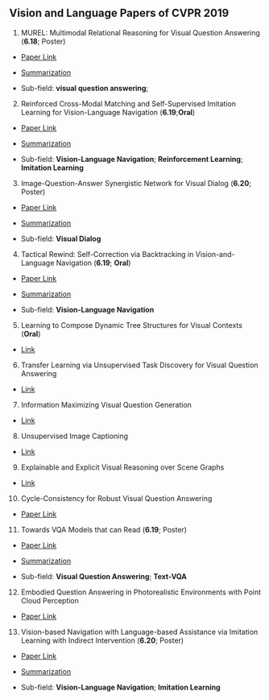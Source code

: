 ## Vision and Language Papers of CVPR 2019

1. MUREL: Multimodal Relational Reasoning for Visual Question Answering (**6.18**; Poster)
- [Paper Link](https://arxiv.org/pdf/1902.09487.pdf)

- [Summarization](https://github.com/qiuyue1993/Notes/blob/master/CVPR_2019/Vision_and_Language/Paper_Summarize/MUREL-Multimodal-Relational-Reasoning-for-Visual-Question-Answering.md)

- Sub-field: **visual question answering**; 

2. Reinforced Cross-Modal Matching and Self-Supervised Imitation Learning for Vision-Language Navigation (**6.19**;**Oral**)
- [Paper Link](https://arxiv.org/pdf/1811.10092.pdf)

- [Summarization](https://github.com/qiuyue1993/Notes/blob/master/CVPR_2019/Vision_and_Language/Paper_Summarize/Reinforced-Cross-Modal-Matching-and-Self-Supervised-Imitation-Learning-for-Vision-Language-Navigation.md)

- Sub-field: **Vision-Language Navigation**; **Reinforcement Learning**; **Imitation Learning**

3. Image-Question-Answer Synergistic Network for Visual Dialog (**6.20**; Poster)
- [Paper Link](https://arxiv.org/pdf/1902.09774.pdf)

- [Summarization](https://github.com/qiuyue1993/Notes/blob/master/CVPR_2019/Vision_and_Language/Paper_Summarize/Image-Question-Answer-Synergistic-Network-for-Visual-Dialog.md)

- Sub-field: **Visual Dialog**

4. Tactical Rewind: Self-Correction via Backtracking in Vision-and-Language Navigation (**6.19**; **Oral**)
- [Paper Link](https://arxiv.org/pdf/1903.02547.pdf)

- [Summarization](https://github.com/qiuyue1993/Notes/blob/master/CVPR_2019/Vision_and_Language/Paper_Summarize/Tactical-Rewind-Self-Correction-via-Backtracking-in-Vision-and-Language-Navigation.md)

- Sub-field: **Vision-Language Navigation**

5. Learning to Compose Dynamic Tree Structures for Visual Contexts (**Oral**)
- [Link](https://arxiv.org/pdf/1812.01880.pdf)

6. Transfer Learning via Unsupervised Task Discovery for Visual Question Answering
- [Link](https://arxiv.org/pdf/1810.02358.pdf)

7. Information Maximizing Visual Question Generation
- [Link](https://arxiv.org/pdf/1903.11207.pdf)

8. Unsupervised Image Captioning
- [Link](https://arxiv.org/pdf/1811.10787.pdf)

9. Explainable and Explicit Visual Reasoning over Scene Graphs
- [Link](https://arxiv.org/pdf/1812.01855.pdf)

10. Cycle-Consistency for Robust Visual Question Answering
- [Paper Link](https://arxiv.org/pdf/1902.05660.pdf)

11. Towards VQA Models that can Read (**6.19**; Poster)
- [Paper Link](https://arxiv.org/pdf/1904.08920.pdf)

- [Summarization](https://github.com/qiuyue1993/Notes/blob/master/CVPR_2019/Vision_and_Language/Paper_Summarize/Towards%20VQA%20Models%20That%20Can%20Read.md)

- Sub-field: **Visual Question Answering**; **Text-VQA**

12. Embodied Question Answering in Photorealistic Environments with Point Cloud Perception
- [Paper Link](https://arxiv.org/pdf/1904.03461.pdf)

13. Vision-based Navigation with Language-based Assistance via Imitation Learning with Indirect Intervention (**6.20**; Poster)
- [Paper Link](https://arxiv.org/pdf/1812.04155.pdf)

- [Summarization](https://github.com/qiuyue1993/Notes/blob/master/CVPR_2019/Vision_and_Language/Paper_Summarize/Vision-based%20Navigation%20with%20Language-based%20Assistance%20via%20Imitation%20Learning%20with%20Indirect%20Intervention.md)

- Sub-field: **Vision-Language Navigation**; **Imitation Learning**
